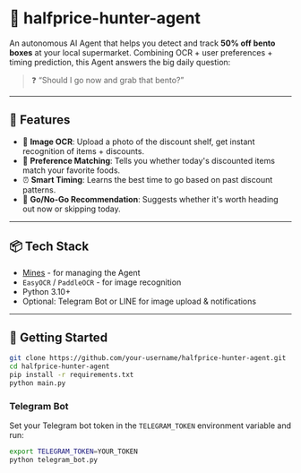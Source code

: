 # 🥷 halfprice-hunter-agent

An autonomous AI Agent that helps you detect and track **50% off bento boxes** at your local supermarket. Combining OCR + user preferences + timing prediction, this Agent answers the big daily question:

> ❓ “Should I go now and grab that bento?”

---

## 🎯 Features

- 📸 **Image OCR**: Upload a photo of the discount shelf, get instant recognition of items + discounts.
- 🤖 **Preference Matching**: Tells you whether today's discounted items match your favorite foods.
- ⏰ **Smart Timing**: Learns the best time to go based on past discount patterns.
- 🔔 **Go/No-Go Recommendation**: Suggests whether it's worth heading out now or skipping today.

---

## 📦 Tech Stack

- [Mines](https://github.com/deepthinking-xyz/mines) - for managing the Agent
- `EasyOCR` / `PaddleOCR` - for image recognition
- Python 3.10+
- Optional: Telegram Bot or LINE for image upload & notifications

---

## 🚀 Getting Started

```bash
git clone https://github.com/your-username/halfprice-hunter-agent.git
cd halfprice-hunter-agent
pip install -r requirements.txt
python main.py
```

### Telegram Bot

Set your Telegram bot token in the `TELEGRAM_TOKEN` environment variable and run:

```bash
export TELEGRAM_TOKEN=YOUR_TOKEN
python telegram_bot.py
```
